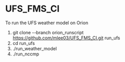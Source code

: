 # UFS_FMS_CI

To run the UFS weather model on Orion
1.  git clone --branch orion_runscript https://github.com/mlee03/UFS_FMS_CI.git run_ufs
2.  cd run_ufs
3.  ./run_weather_model  
4.  ./run_nccmp

